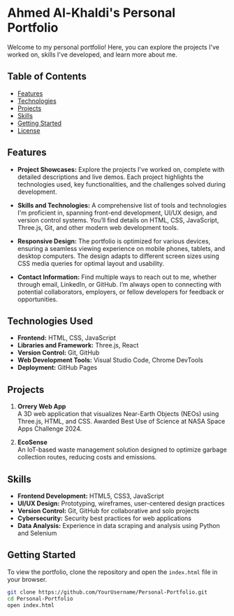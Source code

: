 # Ahmed Al-Khaldi's Personal Portfolio

Welcome to my personal portfolio! Here, you can explore the projects I've worked on, skills I've developed, and learn more about me.

## Table of Contents
- [Features](#features)
- [Technologies](#technologies-used)
- [Projects](#projects)
- [Skills](#skills)
- [Getting Started](#getting-started)
- [License](#license)

## Features
- **Project Showcases:** Explore the projects I've worked on, complete with detailed descriptions and live demos. Each project highlights the technologies used, key functionalities, and the challenges solved during development.

- **Skills and Technologies:** A comprehensive list of tools and technologies I'm proficient in, spanning front-end development, UI/UX design, and version control systems. You’ll find details on HTML, CSS, JavaScript, Three.js, Git, and other modern web development tools.

- **Responsive Design:** The portfolio is optimized for various devices, ensuring a seamless viewing experience on mobile phones, tablets, and desktop computers. The design adapts to different screen sizes using CSS media queries for optimal layout and usability.

- **Contact Information:** Find multiple ways to reach out to me, whether through email, LinkedIn, or GitHub. I’m always open to connecting with potential collaborators, employers, or fellow developers for feedback or opportunities.

## Technologies Used
- **Frontend:** HTML, CSS, JavaScript
- **Libraries and Framework:** Three.js, React
- **Version Control:** Git, GitHub
- **Web Development Tools:** Visual Studio Code, Chrome DevTools
- **Deployment:** GitHub Pages

## Projects
1. **Orrery Web App**  
   A 3D web application that visualizes Near-Earth Objects (NEOs) using Three.js, HTML, and CSS. Awarded Best Use of Science at NASA Space Apps Challenge 2024.

2. **EcoSense**  
   An IoT-based waste management solution designed to optimize garbage collection routes, reducing costs and emissions.

## Skills
- **Frontend Development:** HTML5, CSS3, JavaScript
- **UI/UX Design:** Prototyping, wireframes, user-centered design practices
- **Version Control:** Git, GitHub for collaborative and solo projects
- **Cybersecurity:** Security best practices for web applications
- **Data Analysis:** Experience in data scraping and analysis using Python and Selenium

## Getting Started
To view the portfolio, clone the repository and open the `index.html` file in your browser.

```bash
git clone https://github.com/YourUsername/Personal-Portfolio.git
cd Personal-Portfolio
open index.html
